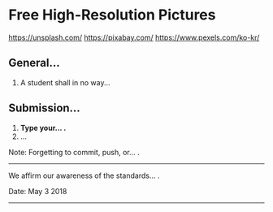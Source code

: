 # Free High-Resolution Pictures

https://unsplash.com/
https://pixabay.com/
https://www.pexels.com/ko-kr/

## General...
1. A student shall in no way...

## Submission...

1. **Type your... .**
2. ...

Note: Forgetting to commit, push, or... .

---

We affirm our awareness of the standards... .

Date: May 3 2018

---
